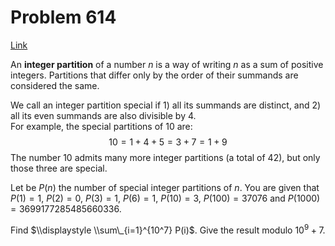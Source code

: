 # Problem 614

[Link](https://projecteuler.net/problem=614)

An **integer partition** of a number $n$ is a way of writing $n$ as a sum of positive integers. Partitions that differ only by the order of their summands are considered the same.

We call an integer partition special if 1) all its summands are distinct, and 2) all its even summands are also divisible by $4$.  
For example, the special partitions of $10$ are: $$10 = 1+4+5=3+7=1+9$$ The number $10$ admits many more integer partitions (a total of $42$), but only those three are special.

Let be $P(n)$ the number of special integer partitions of $n$. You are given that $P(1) = 1$, $P(2) = 0$, $P(3) = 1$, $P(6) = 1$, $P(10)=3$, $P(100) = 37076$ and $P(1000)=3699177285485660336$.

Find $\\displaystyle \\sum\_{i=1}^{10^7} P(i)$. Give the result modulo $10^9+7$.
